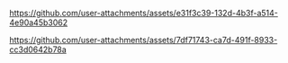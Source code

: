 

https://github.com/user-attachments/assets/e31f3c39-132d-4b3f-a514-4e90a45b3062



https://github.com/user-attachments/assets/7df71743-ca7d-491f-8933-cc3d0642b78a

